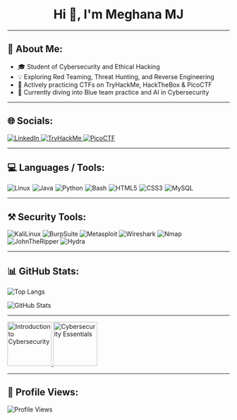 <h1 align="center">Hi 👋, I'm Meghana MJ</h1>

---

## 📝 About Me:
- 🎓 Student of Cybersecurity and Ethical Hacking  
- 💡 Exploring Red Teaming, Threat Hunting, and Reverse Engineering  
- 🔐 Actively practicing CTFs on TryHackMe, HackTheBox & PicoCTF  
- 🌱 Currently diving into Blue team practice and AI in Cybersecurity  

---

## 🌐 Socials:
<p align="left">
  <a href="https://www.linkedin.com/in/meghana-mj-967173302/" target="_blank">
    <img src="https://img.shields.io/badge/LinkedIn-0A66C2?style=for-the-badge&logo=linkedin&logoColor=white" alt="LinkedIn">
  </a>
  <a href="https://tryhackme.com/p/h20meghana.mj" target="_blank">
    <img src="https://img.shields.io/badge/TryHackMe-212C42?style=for-the-badge&logo=tryhackme&logoColor=white" alt="TryHackMe">
  </a>
  <a href="https://play.picoctf.org/users/meghanamj189" target="_blank">
    <img src="https://img.shields.io/badge/PicoCTF-0DCAF0?style=for-the-badge&logo=picoctf&logoColor=white" alt="PicoCTF">
  </a>
</p>


---

## 💻 Languages / Tools:
<p>
 <div style="display: flex; gap: 5px; flex-wrap: wrap;">
    <img src="https://img.shields.io/badge/Linux-FCC624?style=for-the-badge&logo=linux&logoColor=black" alt="Linux" />
    <img src="https://img.shields.io/badge/Java-007396?style=for-the-badge&logo=java&logoColor=white" alt="Java" />
    <img src="https://img.shields.io/badge/Python-3776AB?style=for-the-badge&logo=python&logoColor=white" alt="Python" />
    <img src="https://img.shields.io/badge/Bash-4EAA25?style=for-the-badge&logo=gnu-bash&logoColor=white" alt="Bash" />
    <img src="https://img.shields.io/badge/HTML5-E34F26?style=for-the-badge&logo=html5&logoColor=white" alt="HTML5" />
    <img src="https://img.shields.io/badge/CSS3-1572B6?style=for-the-badge&logo=css3&logoColor=white" alt="CSS3"/>
    <img src="https://img.shields.io/badge/MySQL-4479A1?style=for-the-badge&logo=mysql&logoColor=white" alt="MySQL" />
 </div>
</p>

---

## ⚒️ Security Tools:
![KaliLinux](https://img.shields.io/badge/Kali_Linux-557C94?style=for-the-badge&logo=kali-linux&logoColor=white)
![BurpSuite](https://img.shields.io/badge/burpsuite-FF6633?style=for-the-badge&logo=burpsuite&logoColor=white)
![Metasploit](https://img.shields.io/badge/metasploit-2596CD?style=for-the-badge&logo=metasploit&logoColor=white)
![Wireshark](https://img.shields.io/badge/Wireshark-1679A7?style=for-the-badge&logo=Wireshark&logoColor=white)
![Nmap](https://img.shields.io/badge/Nmap-004872?style=for-the-badge&logo=nmap&logoColor=white)
![JohnTheRipper](https://img.shields.io/badge/John%20the%20Ripper-gray?style=for-the-badge&logo=gnupg&logoColor=white)
![Hydra](https://img.shields.io/badge/Hydra-black?style=for-the-badge&logo=secure&logoColor=white)

---

## 📊 GitHub Stats:
<p align="left">
  <img src="https://github-readme-stats.vercel.app/api/top-langs?username=meghanacycarat&show_icons=true&locale=en&layout=compact&theme=dark" alt="Top Langs" />
</p>

<p align="left">
  <img src="https://github-readme-stats.vercel.app/api?username=meghanacycarat&show_icons=true&locale=en&theme=dark" alt="GitHub Stats" />
</p>

---


<p align="left">
  <a href="https://www.credly.com/badges/3f7f2b84-140c-4721-b63d-66aaefb19b1f" target="_blank">
    <img src="https://images.credly.com/size/220x220/images/1c6e4f2b-3a50-4a84-911e-9e6f46673c5f/image.png" alt="Introduction to Cybersecurity" width="100"/>
  </a>
  
  <a href="https://www.credly.com/badges/8be07329-e152-4772-9589-50b3947b996c" target="_blank">
    <img src="https://images.credly.com/size/220x220/images/c79e5f96-b6c8-4ac7-9d79-5d66e6d9befc/image.png" alt="Cybersecurity Essentials" width="100"/>
  </a>
</p>


---

## 👀 Profile Views:
<p align="left">
  <img src="https://komarev.com/ghpvc/?username=meghanacycarat&label=Profile%20Views&color=blue&style=flat" alt="Profile Views">
</p>

